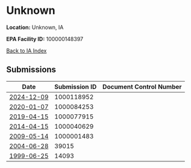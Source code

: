# Unknown

**Location:** Unknown, IA

**EPA Facility ID:** 100000148397

[Back to IA Index](../../index.md)

## Submissions

| Date | Submission ID | Document Control Number |
|------|--------------|-------------------------|
| [2024-12-09](submissions/1000118952.md) | 1000118952 |  |
| [2020-01-07](submissions/1000084253.md) | 1000084253 |  |
| [2019-04-15](submissions/1000077915.md) | 1000077915 |  |
| [2014-04-15](submissions/1000040629.md) | 1000040629 |  |
| [2009-05-14](submissions/1000001483.md) | 1000001483 |  |
| [2004-06-28](submissions/39015.md) | 39015 |  |
| [1999-06-25](submissions/14093.md) | 14093 |  |
